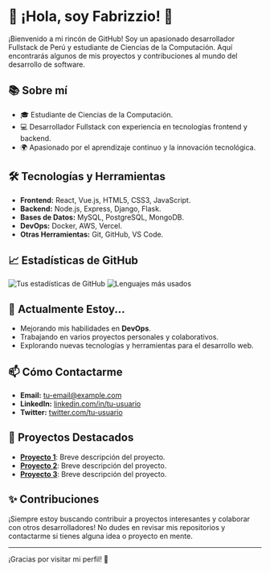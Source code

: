# 🌟 ¡Hola, soy Fabrizzio! 🌟

¡Bienvenido a mi rincón de GitHub! Soy un apasionado desarrollador Fullstack de Perú y estudiante de Ciencias de la Computación. Aquí encontrarás algunos de mis proyectos y contribuciones al mundo del desarrollo de software.

## 📚 Sobre mí

- 🎓 Estudiante de Ciencias de la Computación.
- 💻 Desarrollador Fullstack con experiencia en tecnologías frontend y backend.
- 🌍 Apasionado por el aprendizaje continuo y la innovación tecnológica.

## 🛠️ Tecnologías y Herramientas

- **Frontend:** React, Vue.js, HTML5, CSS3, JavaScript.
- **Backend:** Node.js, Express, Django, Flask.
- **Bases de Datos:** MySQL, PostgreSQL, MongoDB.
- **DevOps:** Docker, AWS, Vercel.
- **Otras Herramientas:** Git, GitHub, VS Code.

## 📈 Estadísticas de GitHub

![Tus estadísticas de GitHub](https://github-readme-stats.vercel.app/api?username=tu-usuario&show_icons=true&theme=radical)
![Lenguajes más usados](https://github-readme-stats.vercel.app/api/top-langs/?username=tu-usuario&layout=compact&theme=radical)

## 🌱 Actualmente Estoy...

- Mejorando mis habilidades en **DevOps**.
- Trabajando en varios proyectos personales y colaborativos.
- Explorando nuevas tecnologías y herramientas para el desarrollo web.

## 📫 Cómo Contactarme

- **Email:** [tu-email@example.com](mailto:tu-email@example.com)
- **LinkedIn:** [linkedin.com/in/tu-usuario](https://www.linkedin.com/in/tu-usuario)
- **Twitter:** [twitter.com/tu-usuario](https://twitter.com/tu-usuario)

## 🚀 Proyectos Destacados

- [**Proyecto 1**](https://github.com/tu-usuario/proyecto-1): Breve descripción del proyecto.
- [**Proyecto 2**](https://github.com/tu-usuario/proyecto-2): Breve descripción del proyecto.
- [**Proyecto 3**](https://github.com/tu-usuario/proyecto-3): Breve descripción del proyecto.

## ✨ Contribuciones

¡Siempre estoy buscando contribuir a proyectos interesantes y colaborar con otros desarrolladores! No dudes en revisar mis repositorios y contactarme si tienes alguna idea o proyecto en mente.

---

¡Gracias por visitar mi perfil! 🚀
